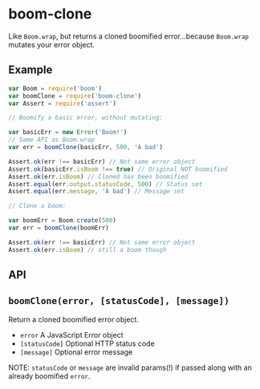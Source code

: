 # boom-clone

Like `Boom.wrap`, but returns a cloned boomified error...because `Boom.wrap` mutates your error object.

## Example

```js
var Boom = require('boom')
var boomClone = require('boom-clone')
var Assert = require('assert')

// Boomify a basic error, without mutating:

var basicErr = new Error('Boom!')
// Same API as Boom.wrap
var err = boomClone(basicErr, 500, 'A bad')

Assert.ok(err !== basicErr) // Not same error object
Assert.ok(basicErr.isBoom !== true) // Original NOT boomified
Assert.ok(err.isBoom) // Cloned has been boomified
Assert.equal(err.output.statusCode, 500) // Status set
Assert.equal(err.message, 'A bad') // Message set

// Clone a boom:

var boomErr = Boom.create(500)
var err = boomClone(boomErr)

Assert.ok(err !== basicErr) // Not same error object
Assert.ok(err.isBoom) // still a boom though
```

## API

## `boomClone(error, [statusCode], [message])`

Return a cloned boomified error object.

* `error` A JavaScript Error object
* `[statusCode]` Optional HTTP status code
* `[message]` Optional error message

NOTE: `statusCode` or `message` are invalid params(!) if passed along with an already boomified `error`.
